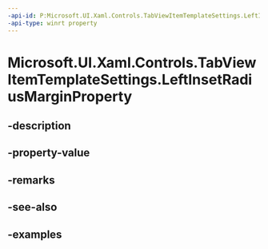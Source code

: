```yaml
---
-api-id: P:Microsoft.UI.Xaml.Controls.TabViewItemTemplateSettings.LeftInsetRadiusMarginProperty
-api-type: winrt property
---
```


# Microsoft.UI.Xaml.Controls.TabViewItemTemplateSettings.LeftInsetRadiusMarginProperty

<!--
public static Windows.UI.Xaml.DependencyProperty LeftInsetRadiusMarginProperty { get; }
-->


## -description

## -property-value

## -remarks

## -see-also

## -examples


